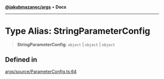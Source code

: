 [**@jakubmazanec/args**](../README.md) • **Docs**

---

# Type Alias: StringParameterConfig

> **StringParameterConfig**: `object` \| `object` \| `object`

## Defined in

[args/source/ParameterConfig.ts:64](https://github.com/jakubmazanec/tools/blob/05074a1dedd887672f015df129961cd35c75acfe/packages/args/source/ParameterConfig.ts#L64)
